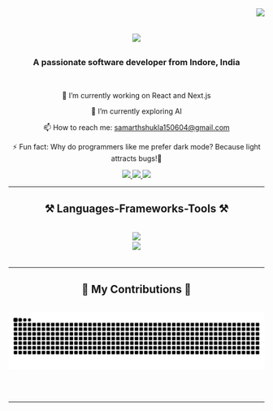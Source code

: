<img align="right" src="https://visitor-badge.laobi.icu/badge?page_id=samarthshukla6.samarthshukla6" />

<h1 align="center">
    <img src="https://readme-typing-svg.herokuapp.com/?font=Righteous&size=35&center=true&vCenter=true&width=500&height=70&duration=4000&lines=Hi+There!+👋;+I'm+Samarth+Shukla!;" />
</h1>

<h3 align="center">A passionate software developer from Indore, India</h3>

<br/>

<div align="center">
 
🔭 I’m currently working on React and Next.js

🌱 I’m currently exploring AI 

📫 How to reach me: samarthshukla150604@gmail.com

⚡ Fun fact: Why do programmers like me prefer dark mode? Because light attracts bugs!🐞

 </div>
 
<div align="center"> 
  <a href="samarthshukla150604@gmail.com">
    <img src="https://img.shields.io/badge/Gmail-333333?style=for-the-badge&logo=gmail&logoColor=red" />
  </a>
  <a href="https://linkedin.com/in/samarth-shukla-0191a2271" target="_blank">
    <img src="https://img.shields.io/badge/LinkedIn-0077B5?style=for-the-badge&logo=linkedin&logoColor=white" target="_blank" />
  </a>
  <a href="https://portfolio-1-wheat-three.vercel.app/ " target="_blank">
     <img src="https://img.shields.io/badge/Portfolio-FF5722?style=for-the-badge&logo=todoist&logoColor=white" target="_blank" /> <!-- sqlite, safari, google-chrome are other good icon options -->
  </a>
</div>

 <hr/>
 
<h2 align="center">⚒️ Languages-Frameworks-Tools ⚒️</h2>
<br/>
<div align="center">
    <img src="https://skillicons.dev/icons?i=html,css,vscode,github,tailwind,bootstrap,react,nextjs,mongodb,jest,postman" /> <br>
    <img src="https://skillicons.dev/icons?i=python,javascript,typescript,c,cpp,mysql" /><br>
</div>

<br/>
<hr/>

<div align="center">
  <h2>🐍 My Contributions 🐍</h2>
  <br>
  <img alt="snake eating my contributions" src="https://raw.githubusercontent.com/samarthshukla6/samarthshukla6/output/github-contribution-grid-snake.svg" />
  
  <br/><br/>

<hr/> 

<br/>
